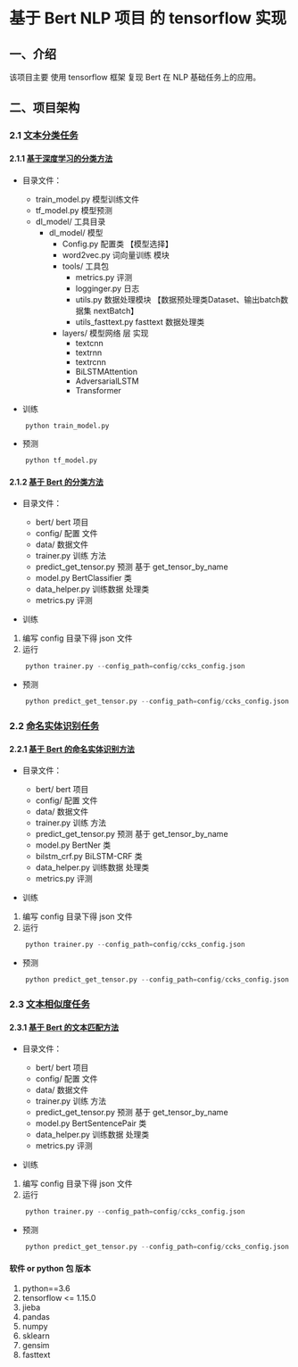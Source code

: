 # 基于 Bert NLP 项目 的  tensorflow 实现

## 一、介绍

该项目主要 使用 tensorflow 框架 复现 Bert 在 NLP 基础任务上的应用。

## 二、项目架构

### 2.1 [文本分类任务](textClassifier/)

#### 2.1.1 [基于深度学习的分类方法](textClassifier/DL/)

- 目录文件：
  - train_model.py          模型训练文件
  - tf_model.py             模型预测
  - dl_model/               工具目录
    - dl_model/             模型
      - Config.py           配置类 【模型选择】
      - word2vec.py         词向量训练 模块
      - tools/              工具包
        - metrics.py        评测
        - logginger.py      日志
        - utils.py          数据处理模块 【数据预处理类Dataset、输出batch数据集 nextBatch】
        - utils_fasttext.py fasttext 数据处理类
      - layers/             模型网络 层 实现
        - textcnn  
        - textrnn
        - textrcnn
        - BiLSTMAttention
        - AdversarialLSTM
        - Transformer    

- 训练

```s
    python train_model.py
```

- 预测

```s
    python tf_model.py
```

#### 2.1.2 [基于 Bert 的分类方法](textClassifier/bert_task/)

- 目录文件：
  - bert/                   bert 项目
  - config/                 配置 文件
  - data/                   数据文件
  - trainer.py              训练 方法
  - predict_get_tensor.py   预测 基于 get_tensor_by_name
  - model.py                BertClassifier  类
  - data_helper.py          训练数据 处理类
  - metrics.py              评测

- 训练

1. 编写 config 目录下得 json 文件
2. 运行
```s
    python trainer.py --config_path=config/ccks_config.json
```

- 预测

```s
    python predict_get_tensor.py --config_path=config/ccks_config.json
```

### 2.2 [命名实体识别任务](NER/)

#### 2.2.1 [基于 Bert 的命名实体识别方法](textClassifier/ner_bert/)

- 目录文件：
  - bert/                   bert 项目
  - config/                 配置 文件
  - data/                   数据文件
  - trainer.py              训练 方法
  - predict_get_tensor.py   预测 基于 get_tensor_by_name
  - model.py                BertNer  类
  - bilstm_crf.py           BiLSTM-CRF 类
  - data_helper.py          训练数据 处理类
  - metrics.py              评测

- 训练

1. 编写 config 目录下得 json 文件
2. 运行
```s
    python trainer.py --config_path=config/ccks_config.json
```

- 预测

```s
    python predict_get_tensor.py --config_path=config/ccks_config.json
```

### 2.3 [文本相似度任务](Sim/)

#### 2.3.1 [基于 Bert 的文本匹配方法](textClassifier/sim_bert/)

- 目录文件：
  - bert/                   bert 项目
  - config/                 配置 文件
  - data/                   数据文件
  - trainer.py              训练 方法
  - predict_get_tensor.py   预测 基于 get_tensor_by_name
  - model.py                BertSentencePair  类
  - data_helper.py          训练数据 处理类
  - metrics.py              评测

- 训练

1. 编写 config 目录下得 json 文件
2. 运行
```s
    python trainer.py --config_path=config/ccks_config.json
```

- 预测

```s
    python predict_get_tensor.py --config_path=config/ccks_config.json
```

#### 软件 or python 包 版本

1.  python==3.6
2.  tensorflow <= 1.15.0
3.  jieba
4.  pandas
5.  numpy
6.  sklearn
7.  gensim
8.  fasttext

